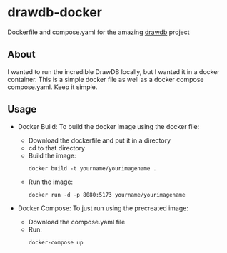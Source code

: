 # drawdb-docker
Dockerfile and compose.yaml for the amazing [drawdb](https://github.com/drawdb-io/drawdb) project

## About
I wanted to run the incredible DrawDB locally, but I wanted it in a docker container. This is a simple docker file as well as a docker compose compose.yaml. Keep it simple.

## Usage
* Docker Build:
  To build the docker image using the docker file:
  - Download the dockerfile and put it in a directory
  - cd to that directory
  - Build the image:
    ```
    docker build -t yourname/yourimagename .
    ```
  -  Run the image:
      ```
      docker run -d -p 8080:5173 yourname/yourimagename
      ```

* Docker Compose:
  To just run using the precreated image:
  - Download the compose.yaml file
  - Run:
    ```
    docker-compose up
    ```
